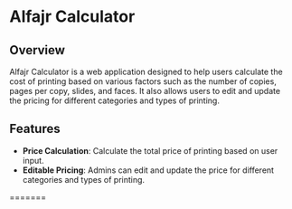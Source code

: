 
# Alfajr Calculator

## Overview

Alfajr Calculator is a web application designed to help users calculate the cost of printing based on various factors such as the number of copies, pages per copy, slides, and faces. It also allows users to edit and update the pricing for different categories and types of printing.

## Features

- **Price Calculation**: Calculate the total price of printing based on user input.
- **Editable Pricing**: Admins can edit and update the price for different categories and types of printing.

=======

